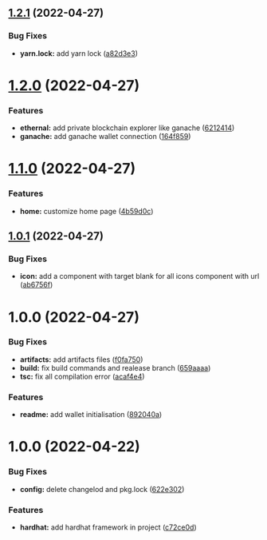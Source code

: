 ## [1.2.1](https://github.com/ym-voting-system/react-interface/compare/v1.2.0...v1.2.1) (2022-04-27)


### Bug Fixes

* **yarn.lock:** add yarn lock ([a82d3e3](https://github.com/ym-voting-system/react-interface/commit/a82d3e34f020b9238e632370cd2fb114498b61e0))

# [1.2.0](https://github.com/ym-voting-system/react-interface/compare/v1.1.0...v1.2.0) (2022-04-27)


### Features

* **ethernal:** add private blockchain explorer like ganache ([6212414](https://github.com/ym-voting-system/react-interface/commit/62124148462e3f020094820a91011f5e167a94c2))
* **ganache:** add ganache wallet connection ([164f859](https://github.com/ym-voting-system/react-interface/commit/164f8593c625c90da10cb07c851620ca3110d68c))

# [1.1.0](https://github.com/YM-Voting-System/react-interface/compare/v1.0.1...v1.1.0) (2022-04-27)


### Features

* **home:** customize home page ([4b59d0c](https://github.com/YM-Voting-System/react-interface/commit/4b59d0c13d71429fac57a23d29adf3a347b5bb3f))

## [1.0.1](https://github.com/YM-Voting-System/react-interface/compare/v1.0.0...v1.0.1) (2022-04-27)


### Bug Fixes

* **icon:** add a component with target blank for all icons component with url ([ab6756f](https://github.com/YM-Voting-System/react-interface/commit/ab6756f0635753527136c3dd788448b21d525a8c))

# 1.0.0 (2022-04-27)


### Bug Fixes

* **artifacts:** add artifacts files ([f0fa750](https://github.com/YM-Voting-System/react-interface/commit/f0fa750e8d6e97a6dce99302b74231cb6bc36ec8))
* **build:** fix build commands and realease branch ([659aaaa](https://github.com/YM-Voting-System/react-interface/commit/659aaaa4df7c165905d9defe87e962c863166a2f))
* **tsc:** fix all compilation error ([acaf4e4](https://github.com/YM-Voting-System/react-interface/commit/acaf4e41e384221ea9dacdfe31b624f4786419eb))


### Features

* **readme:** add wallet initialisation ([892040a](https://github.com/YM-Voting-System/react-interface/commit/892040a011f820275a8188fefc353981b49f966e))

# 1.0.0 (2022-04-22)


### Bug Fixes

* **config:** delete changelod and pkg.lock ([622e302](https://github.com/younesmjl/react-dapps-boilerplate/commit/622e302c91ff41741e0076143b230633149d3079))


### Features

* **hardhat:** add hardhat framework in project ([c72ce0d](https://github.com/younesmjl/react-dapps-boilerplate/commit/c72ce0dbd2da32e2158646b52a41013e2f095963))
